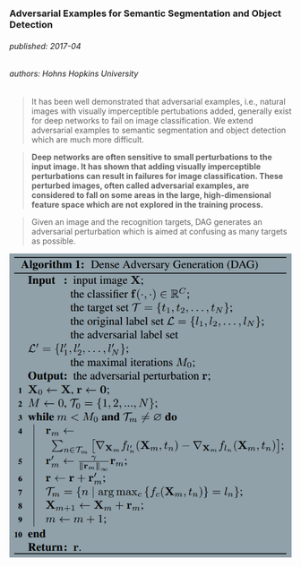 ### Adversarial Examples for Semantic Segmentation and Object Detection
###### published: 2017-04
###### authors: Hohns Hopkins University
> It has been well demonstrated that adversarial examples, i.e., natural images with visually imperceptible pertubations added, generally exist for deep networks to fail on image classification. We extend adversarial examples to semantic segmentation and object detection which are much more difficult.

> **Deep networks are often sensitive to small perturbations to the input image. It has shown that adding visually imperceptible perturbations can result in failures for image classification. These perturbed images, often called adversarial examples, are considered to fall on some areas in the large, high-dimensional feature space which are not explored in the training process.**

> Given an image and the recognition targets, DAG generates an adversarial perturbation which is aimed at confusing as many targets as possible.

![dag1](../figures/dag1.png)
